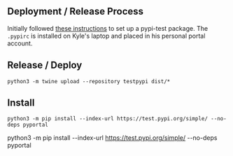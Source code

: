 ## Deployment / Release Process

Initially followed [these instructions](https://packaging.python.org/tutorials/packaging-projects/) to set up a pypi-test package.  The `.pypirc` is installed on Kyle's laptop and placed in his personal portal account.


## Release / Deploy

```
python3 -m twine upload --repository testpypi dist/*
```

## Install

```
python3 -m pip install --index-url https://test.pypi.org/simple/ --no-deps pyportal
```




python3 -m pip install --index-url https://test.pypi.org/simple/ --no-deps pyportal



